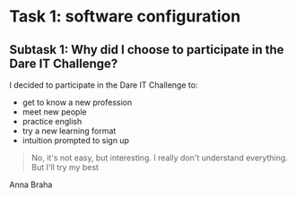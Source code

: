 # Task 1: software configuration
## Subtask 1: Why did I choose to participate in the Dare IT Challenge?

I decided to participate in the Dare IT Challenge to:
- get to know a new profession
- meet new people
- practice english
- try a new learning format
- intuition prompted to sign up 

> No, it's not easy, but interesting. I really don't understand everything.
> But I'll try my best

Anna Braha


